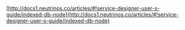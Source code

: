 \
[http://docs1.neutrinos.co/articles/#!service-designer-user-s-guide/indexed-db-node](http://docs1.neutrinos.co/articles/#!service-designer-user-s-guide/indexed-db-node)